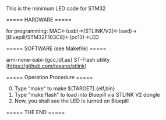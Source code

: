 This is the minimum LED code for STM32

===== HARDWARE =====

for programming:
MAC<-(usb)->[STLINK/V2]<-(swd)->[Bluepill/STM32F103C8]<-(pc13)->LED

===== SOFTWARE (see Makefile) =====

arm-none-eabi-{gcc,ldf,as}
ST-Flash utility (https://github.com/texane/stlink)

===== Operation Procedure =====

0. Type "make" to make $(TARGET).{elf,bin}
1. Type "make flash" to load into Bluepill via STLINK V2 dongle
2. Now, you shall see the LED is turned on Bluepill

===== THE END =====

